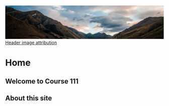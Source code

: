 ![](../images/header.jpg)
[Header image attribution](https://unsplash.com/photos/qxCqkbF7tUc)

# Home

## Welcome to Course 111

## About this site
